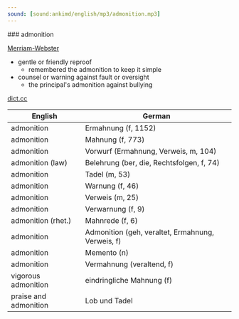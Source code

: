 ```yaml
---
sound: [sound:ankimd/english/mp3/admonition.mp3]
---
```


\### admonition

[Merriam-Webster](https://www.merriam-webster.com/dictionary/admonition)

- gentle or friendly reproof
    - remembered the admonition to keep it simple
- counsel or warning against fault or oversight
    - the principal's admonition against bullying

[dict.cc](https://www.dict.cc/admonition)

| English        | German       |
| -------------- | ------------ |
| admonition | Ermahnung (f, 1152) |
| admonition | Mahnung (f, 773) |
| admonition | Vorwurf (Ermahnung, Verweis, m, 104) |
| admonition (law) | Belehrung (ber, die, Rechtsfolgen, f, 74) |
| admonition | Tadel (m, 53) |
| admonition | Warnung (f, 46) |
| admonition | Verweis (m, 25) |
| admonition | Verwarnung (f, 9) |
| admonition (rhet.) | Mahnrede (f, 6) |
| admonition | Admonition (geh, veraltet, Ermahnung, Verweis, f) |
| admonition | Memento (n) |
| admonition | Vermahnung (veraltend, f) |
| vigorous admonition | eindringliche Mahnung (f) |
| praise and admonition | Lob und Tadel |
